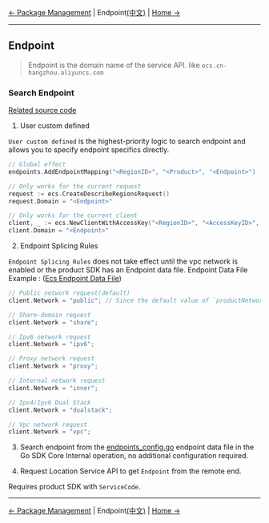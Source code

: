 [←  Package Management](10-Package-Management-EN.md) | Endpoint[(中文)](11-Endpoint-CN.md) | [Home →](../README.md)
***

## Endpoint

> Endpoint is the domain name of the service API. like `ecs.cn-hangzhou.aliyuncs.com`

### Search Endpoint

[Related source code](../sdk/endpoints/resolver.go)

1. User custom defined

`User custom defined` is the highest-priority logic to search endpoint and allows you to specify endpoint specifics directly.

```go
// Global effect
endpoints.AddEndpointMapping("<RegionID>", "<Product>", "<Endpoint>")

// Only works for the current request
request := ecs.CreateDescribeRegionsRequest()
request.Domain = "<Endpoint>"

// Only works for the current client
client, _ := ecs.NewClientWithAccessKey("<RegionID>", "<AccessKeyID>", "<AccessKeySecret>")
client.Domain = "<Endpoint>"
```

2. Endpoint Splicing Rules

`Endpoint Splicing Rules` does not take effect until the vpc network is enabled or the product SDK has an Endpoint data file.
Endpoint Data File Example : ([Ecs Endpoint Data File](../services/ecs/endpoint.go))

```go
// Public network request(default)
client.Network = "public"; // Since the default value of `productNetwork` is `public`, there is no need to configure `productNetwork` by default.

// Share-domain request
client.Network = "share";

// Ipv6 network request
client.Network = "ipv6";

// Proxy network request
client.Network = "proxy";

// Internal network request
client.Network = "inner";

// Ipv4/Ipv6 Dual Stack
client.Network = "dualstack";

// Vpc network request
client.Network = "vpc";
```

3. Search endpoint from the [endpoints_config.go](../sdk/endpoints/endpoints_config.go) endpoint data file in the Go SDK Core
Internal operation, no additional configuration required.

4. Request Location Service API to get `Endpoint` from the remote end.

Requires product SDK with `ServiceCode`.

***
[←  Package Management](10-Package-Management-EN.md) | Endpoint[(中文)](11-Endpoint-CN.md) | [Home →](../README.md)